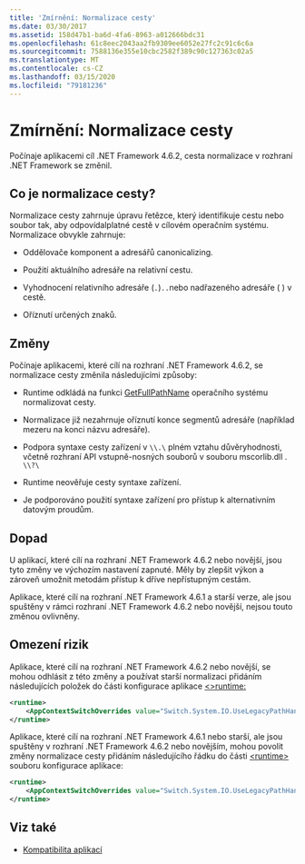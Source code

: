 ```yaml
---
title: 'Zmírnění: Normalizace cesty'
ms.date: 03/30/2017
ms.assetid: 158d47b1-ba6d-4fa6-8963-a012666bdc31
ms.openlocfilehash: 61c8eec2043aa2fb9309ee6052e27fc2c91c6c6a
ms.sourcegitcommit: 7588136e355e10cbc2582f389c90c127363c02a5
ms.translationtype: MT
ms.contentlocale: cs-CZ
ms.lasthandoff: 03/15/2020
ms.locfileid: "79181236"
---
```

# <a name="mitigation-path-normalization"></a>Zmírnění: Normalizace cesty
Počínaje aplikacemi cíl .NET Framework 4.6.2, cesta normalizace v rozhraní .NET Framework se změnil.  
  
## <a name="what-is-path-normalization"></a>Co je normalizace cesty?  
 Normalizace cesty zahrnuje úpravu řetězce, který identifikuje cestu nebo soubor tak, aby odpovídalplatné cestě v cílovém operačním systému. Normalizace obvykle zahrnuje:  
  
- Oddělovače komponent a adresářů canonicalizing.  
  
- Použití aktuálního adresáře na relativní cestu.  
  
- Vyhodnocení relativního adresáře (`.`)`..`nebo nadřazeného adresáře ( ) v cestě.  
  
- Oříznutí určených znaků.  
  
## <a name="the-changes"></a>Změny  
 Počínaje aplikacemi, které cílí na rozhraní .NET Framework 4.6.2, se normalizace cesty změnila následujícími způsoby:  
  
- Runtime odkládá na funkci [GetFullPathName](/windows/desktop/api/fileapi/nf-fileapi-getfullpathnamea) operačního systému normalizovat cesty.  
  
- Normalizace již nezahrnuje oříznutí konce segmentů adresáře (například mezeru na konci názvu adresáře).  
  
- Podpora syntaxe cesty zařízení v `\\.\` plném vztahu důvěryhodnosti, včetně rozhraní API vstupně-nosných souborů v souboru mscorlib.dll . `\\?\`  
  
- Runtime neověřuje cesty syntaxe zařízení.  
  
- Je podporováno použití syntaxe zařízení pro přístup k alternativním datovým proudům.  
  
## <a name="impact"></a>Dopad  

U aplikací, které cílí na rozhraní .NET Framework 4.6.2 nebo novější, jsou tyto změny ve výchozím nastavení zapnuté. Měly by zlepšit výkon a zároveň umožnit metodám přístup k dříve nepřístupným cestám.  
  
Aplikace, které cílí na rozhraní .NET Framework 4.6.1 a starší verze, ale jsou spuštěny v rámci rozhraní .NET Framework 4.6.2 nebo novější, nejsou touto změnou ovlivněny.  
  
## <a name="mitigation"></a>Omezení rizik  
 Aplikace, které cílí na rozhraní .NET Framework 4.6.2 nebo novější, se mohou odhlásit z této změny a používat starší normalizaci přidáním následujících položek do části konfigurace aplikace [ \<>runtime:](../configure-apps/file-schema/runtime/runtime-element.md)  
  
```xml  
<runtime>  
    <AppContextSwitchOverrides value="Switch.System.IO.UseLegacyPathHandling=true" />
</runtime>  
```  
  
Aplikace, které cílí na rozhraní .NET Framework 4.6.1 nebo starší, ale jsou spuštěny v rozhraní .NET Framework 4.6.2 nebo novějším, mohou povolit změny normalizace cesty přidáním následujícího řádku do části [ \<runtime>](../configure-apps/file-schema/runtime/runtime-element.md) souboru konfigurace aplikace:  
  
```xml  
<runtime>  
    <AppContextSwitchOverrides value="Switch.System.IO.UseLegacyPathHandling=false" />
</runtime>  
```  
  
## <a name="see-also"></a>Viz také

- [Kompatibilita aplikací](application-compatibility.md)
